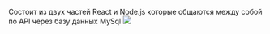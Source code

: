 
Состоит из двух частей React и Node.js которые общаются между собой по API через базу данных MySql
![](https://github.com/voronine/Encrypted-messaging-site-Reac-Node-MySql)

